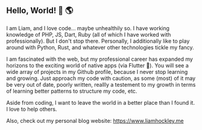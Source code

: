 ## Hello, World! 👋 :earth_americas:

I am Liam, and I love code... maybe unhealthily so. I have working knowledge of PHP, JS, Dart, Ruby (all of which I have worked with professionally). But I don't stop there. Personally, I additionally like to play around with Python, Rust, and whatever other technologies tickle my fancy.

I am fascinated with the web, but my professional career has expanded my horizons to the exciting world of native apps 
(via Flutter 💙). You will see a wide array of projects in my Github profile, because I never stop learning and growing. Just approach my code with caution, as some (most) of it may be very out of date, poorly written, reallly a testement to my growth in terms of learning better patterns to structure my code, etc.

Aside from coding, I want to leave the world in a better place than I found it. I love to help others.

Also, check out my personal blog website: https://www.liamhockley.me
